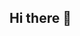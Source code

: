 ## Hi there 👋

<!--
**i-mein/i-mein** is a ✨ _special_ ✨ repository because its `README.md` (this file) appears on your GitHub profile.


![](./kaggle-badges/CompetitionsRank/plastic-black.svg)
![](./kaggle-plates/Competitions/white.svg)




Portfolio

